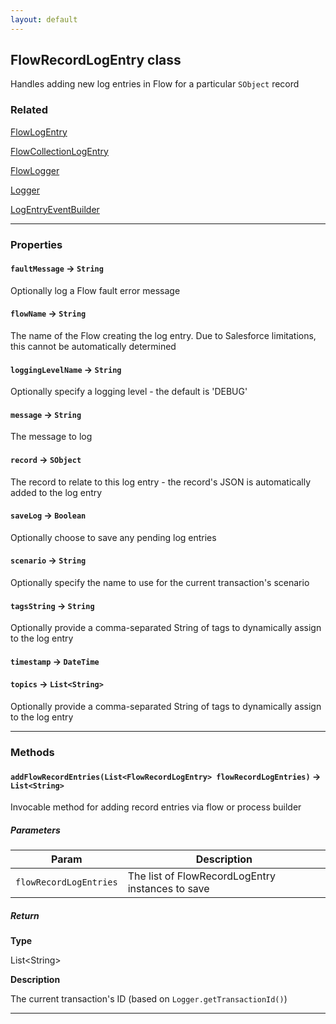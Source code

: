 ```yaml
---
layout: default
---
```


## FlowRecordLogEntry class

Handles adding new log entries in Flow for a particular `SObject` record

### Related

[FlowLogEntry](FlowLogEntry)

[FlowCollectionLogEntry](FlowCollectionLogEntry)

[FlowLogger](FlowLogger)

[Logger](Logger)

[LogEntryEventBuilder](LogEntryEventBuilder)

---

### Properties

#### `faultMessage` → `String`

Optionally log a Flow fault error message

#### `flowName` → `String`

The name of the Flow creating the log entry. Due to Salesforce limitations, this cannot be automatically determined

#### `loggingLevelName` → `String`

Optionally specify a logging level - the default is &apos;DEBUG&apos;

#### `message` → `String`

The message to log

#### `record` → `SObject`

The record to relate to this log entry - the record&apos;s JSON is automatically added to the log entry

#### `saveLog` → `Boolean`

Optionally choose to save any pending log entries

#### `scenario` → `String`

Optionally specify the name to use for the current transaction&apos;s scenario

#### `tagsString` → `String`

Optionally provide a comma-separated String of tags to dynamically assign to the log entry

#### `timestamp` → `DateTime`

#### `topics` → `List<String>`

Optionally provide a comma-separated String of tags to dynamically assign to the log entry

---

### Methods

#### `addFlowRecordEntries(List<FlowRecordLogEntry> flowRecordLogEntries)` → `List<String>`

Invocable method for adding record entries via flow or process builder

##### Parameters

| Param                  | Description                                      |
| ---------------------- | ------------------------------------------------ |
| `flowRecordLogEntries` | The list of FlowRecordLogEntry instances to save |

##### Return

**Type**

List&lt;String&gt;

**Description**

The current transaction&apos;s ID (based on `Logger.getTransactionId()`)

---
